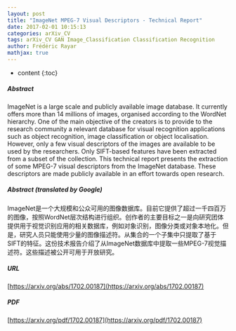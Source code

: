```yaml
---
layout: post
title: "ImageNet MPEG-7 Visual Descriptors - Technical Report"
date: 2017-02-01 10:15:13
categories: arXiv_CV
tags: arXiv_CV GAN Image_Classification Classification Recognition
author: Frédéric Rayar
mathjax: true
---
```


* content
{:toc}

##### Abstract
ImageNet is a large scale and publicly available image database. It currently offers more than 14 millions of images, organised according to the WordNet hierarchy. One of the main objective of the creators is to provide to the research community a relevant database for visual recognition applications such as object recognition, image classification or object localisation. However, only a few visual descriptors of the images are available to be used by the researchers. Only SIFT-based features have been extracted from a subset of the collection. This technical report presents the extraction of some MPEG-7 visual descriptors from the ImageNet database. These descriptors are made publicly available in an effort towards open research.

##### Abstract (translated by Google)
ImageNet是一个大规模和公众可用的图像数据库。目前它提供了超过一千四百万的图像，按照WordNet层次结构进行组织。创作者的主要目标之一是向研究团体提供用于视觉识别应用的相关数据库，例如对象识别，图像分类或对象本地化。但是，研究人员只能使用少量的图像描述符。从集合的一个子集中只提取了基于SIFT的特征。这份技术报告介绍了从ImageNet数据库中提取一些MPEG-7视觉描述符。这些描述被公开可用于开放研究。

##### URL
[https://arxiv.org/abs/1702.00187](https://arxiv.org/abs/1702.00187)

##### PDF
[https://arxiv.org/pdf/1702.00187](https://arxiv.org/pdf/1702.00187)

